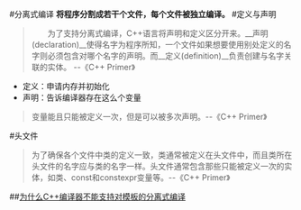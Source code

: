 #分离式编译
__将程序分割成若干个文件，每个文件被独立编译。__
#定义与声明
>&emsp;&emsp;为了支持分离式编译，C++语言将声明和定义区分开来。__声明(declaration)__使得名字为程序所知，一个文件如果想要使用别处定义的名字则必须包含对哪个名字的声明。而__定义(definition)__负责创建与名字关联的实体。 --《C++ Primer》

* 定义：申请内存并初始化
* 声明：告诉编译器存在这么个变量

>变量能且只能被定义一次，但是可以被多次声明。--《C++ Primer》

#头文件
>为了确保各个文件中类的定义一致，类通常被定义在头文件中，而且类所在头文件的名字应与类的名字一样。头文件通常包含那些只能被定义一次的实体，如类、const和constexpr变量等。--《C++ Primer》

##[为什么C++编译器不能支持对模板的分离式编译](https://blog.csdn.net/pongba/article/details/19130)